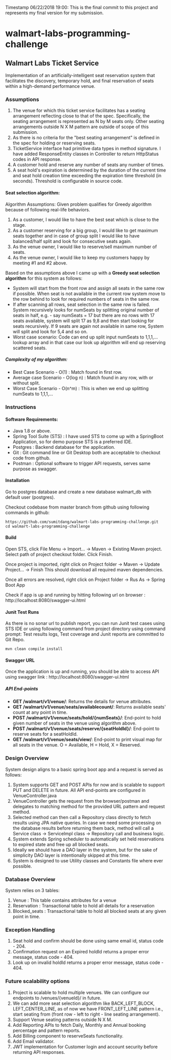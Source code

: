 Timestamp 06/22/2018 19:00: This is the final commit to this project and represents my final version for my submission.

# walmart-labs-programming-challenge

## Walmart Labs Ticket Service
Implementation of an artificially-intelligent seat reservation system that facilitates the discovery, temporary hold, and final reservation of seats within a high-demand performance venue.

### Assumptions
1. The venue for which this ticket service facilitates has a seating arrangement reflecting close to that of the spec. Specifically, the seating arrangement is represented as N by M seats only.
Other seating arrangements outside N X M pattern are outside of scope of this submission.
2. As there is no criteria for the "best seating arrangement" is defined in the spec for holding or reserving seats. 
3. TicketService interface had primitive data types in method signature. I have added ResponseEntity classes in Controller to return HttpStatus codes in API response.
4. A customer hold and reserve any number of seats any number of times.
5. A seat hold's expiration is determined by the duration of the current time and seat hold creation time exceeding the expiration time threshold (in seconds). Threshold is configurable in source code.

#### Seat selection algorithm:

Algorithm Assumptions:
Given problem qualifies for Greedy algorithm because of following real-life behaviors.
1. As a customer, I would like to have the best seat which is close to the stage.
2. As a customer reserving for a big group, I would like to get maximum seats together and in case of group split I would like to have balanced/half split and look for consecutive seats again.
3. As the venue owner, I would like to reserve/sell maximum number of seats.
4. As the venue owner, I would like to keep my customers happy by meeting #1 and #2 above.

Based on the assumptions above I came up with a **Greedy seat selection algorithm** for this system as follows:
* System will start from the front row and assign all seats in the same row if possible. When seat is not available in the current row system move to the row behind to look for required numbers of seats in the same row.
* If after scanning all rows, seat selection in the same row is failed. System recursively looks for numSeats by splitting original number of seats in half, e.g. - say numSeats = 17 but there are no rows with 17 seats available, system will split 17 as 9,8 and then start looking for seats recursively. If 9 seats are again not available in same row, System will split and look for 5,4 and so on.
* Worst case scenario: Code can end up split input numSeats to 1,1,1,... lookup array and in that case our look up algorithm will end up reserving scattered seats.

##### Complexity of my algorithm:
* Best Case Scenario - O(1) : Match found in first row.
* Average case Scenario - O(log n) : Match found in any row, with or without split.
* Worst Case Scenario -  O(n^m) : This is when we end up splitting numSeats to 1,1,1,...

### Instructions

#### Software Requirements:
* Java 1.8 or above.
* Spring Tool Suite (STS) : I have used STS to come up with a SpringBoot Application, so for demo purpose STS is a preferred IDE.
* Postgres : Backend database for the application.
* Git : Git command line or Git Desktop both are acceptable to checkout code from github.
* Postman : Optional software to trigger API requests, serves same purpose as swagger.

#### Installation


Go to postgres database and create a new database walmart_db with default user (postgres).

Checkout codebase from master branch from github using following commands in github:

```
https://github.com/sumitdang/walmart-labs-programming-challenge.git
cd walmart-labs-programming-challenge
```

#### Build

Open STS, click File Menu -> Import... -> Maven -> Existing Maven project.
Select path of project checkout folder.
Click Finish.

Once project is imported, right click on Project folder -> Maven -> Update Project... -> Finish
This should download all required maven dependencies.

Once all errors are resolved, right click on Project folder -> Rus As -> Spring Boot App

Check if app is up and running by hitting following url on browser : http://localhost:8080/swagger-ui.html

#### Junit Test Runs

As there is no sonar url to publish report, you can run Junit test cases using STS IDE or using following command from project directory using command prompt:
Test results logs, Test coverage and Junit reports are committed to Git Repo.

```
mvn clean compile install
```

#### Swagger URL
Once the application is up and running, you should be able to access API using swagger link : http://localhost:8080/swagger-ui.html

##### API End-points

* **GET /walmart/v1/venue/**: Returns the details for venue attributes.
* **GET /walmart/v1/venue/seats/availablecount/**: Returns available seats' count at any point in time.
* **POST /walmart/v1/venue/seats/hold/{numSeats}/**: End-point to hold given number of seats in the venue using algorithm above.
* **POST /walmart/v1/venue/seats/reserve/{seatHoldId}/**: End-point to reserve seats for a seatHoldId.
* **GET /walmart/v1/venue/seats/view/**: End-point to print visual map for all seats in the venue.
	O = Available,
	H = Hold,
	X = Reserved.

### Design Overview
System design aligns to a basic spring boot app and a request is served as follows:

1. System supports GET and POST APIs for now and is scalable to support PUT and DELETE in future. All API end-points are configured in VenueController.java
2. VenueController gets the request from the browser/postman and delegates to matching method for the provided URL pattern and request method.
3. Selected method can then call a Repository class directly to fetch results using JPA native queries. In case we need some processing on the database results before returning them back, method will call a Service class -> ServiceImpl class -> Repository call and business logic.
3. System extends Spring scheduler to automatically set held reservations to expired state and free up all blocked seats.
4. Ideally we should have a DAO layer in the system, but for the sake of simplicity DAO layer is intentionally skipped at this time.
5. System is designed to use Utility classes and Constants file where ever possible.

### Database Overview
System relies on 3 tables:
1. Venue : This table contains attributes for a venue
2. Reservation : Transactional table to hold all details for a reservation
3. Blocked_seats : Transactional table to hold all blocked seats at any given point in time.

### Exception Handling
1. Seat hold and confirm should be done using same email id, status code - 204.
2. Confirmation request on an Expired holdId returns a proper error message, status code - 404.
3. Look up on invalid holdId returns a proper error message, status code - 404.

### Future scalability options
1. Project is scalable to hold multiple venues. We can configure our endpoints to /venues/{venueId}/ in future.
2. We can add more seat selection algorithm like BACK\_LEFT\_BLOCK, LEFT\_CENTER\_LINE, as of now we have FRONT\_LEFT\_LINE pattern i.e., start seating from (front row - left to right - line seating arrangement).
3. Support Venue seating patterns outside N X M.
4. Add Reporting APIs to fetch Daily, Monthly and Annual booking percentage and pattern reports.
5. Add Billing component to reserveSeats functionality.
6. Add Email validator.
7. JWT implementation for Customer login and account security before returning API responses.